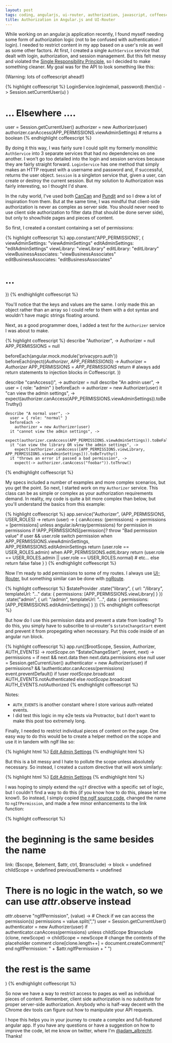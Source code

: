 ```yaml
---
layout: post
tags: coding, angularjs, ui-router, authorization, javascript, coffeescript
title: Authorization in Angular.js and UI-Router
---
```


While working on an angular.js application recently, I found myself needing some form of authorization logic (not to be confused with authentication / login). I needed to restrict content in my app based on a user's role as well as some other factors. At first, I created a single `AuthService` service that dealt with login, authorization, and session management. But this felt messy and violated the [Single Responsibility Principle](http://en.wikipedia.org/wiki/Single_responsibility_principle), so I decided to make something cleaner. My goal was for the API to look something like this:

(Warning: lots of coffeescript ahead!)

{% highlight coffeescript %}
LoginService.login(email, password).then((u) ->
  Session.setCurrentUser(u)
)
# ... Elsewhere ....
user = Session.getCurrentUser()
authorizer = new Authorizer(user)
authorizer.canAccess(APP_PERMISSIONS.viewAdminSettings) # returns a boolean
{% endhighlight coffeescript %}

By doing it this way, I was fairly sure I could split my formerly monolithic `AuthService` into 3 separate services that had no dependencies on one another. I won't go too detailed into the login and session services because they are fairly straight forward. `LoginService` has one method that simply makes an HTTP request with a username and password and, if successful, returns the user object. `Session` is a singleton service that, given a user, can create or destroy the current session. But my solution to Authorization was fairly interesting, so I thought I'd share.

<!-- more -->

In the ruby world, I've used both [CanCan]() and [Pundit]() and so I drew a lot of inspiration from them. But at the same time, I was mindful that client-side authorization is never as complex as server side. You should never need to use client side authorization to filter data (that should be done server side), but only to show/hide pages and pieces of content.

So first, I created a constant containing a set of permissions:

{% highlight coffeescript %}
app.constant('APP_PERMISSIONS', {
  viewAdminSettings: "viewAdminSettings"
  editAdminSettings: "editAdminSettings"
  viewLibrary: "viewLibrary"
  editLibrary: "editLibrary"
  viewBusinessAssociates: "viewBusinessAssociates"
  editBusinessAssociates: "editBusinessAssociates"
  # ...
})
{% endhighlight coffeescript %}

You'll notice that the keys and values are the same. I only made this an object rather than an array so I could refer to them with a dot syntax and wouldn't have magic strings floating around.

Next, as a good programmer does, I added a test for the `Authorizer` service I was about to make.

{% highlight coffeescript %}
describe "Authorizer", ->
  Authorizer = null
  APP_PERMISSIONS = null

  beforeEach(angular.mock.module('privacypro.auth'))
  beforeEach(inject((_Authorizer_, _APP_PERMISSIONS_) ->
    Authorizer = _Authorizer_
    APP_PERMISSIONS = _APP_PERMISSIONS_
    return # always add return statements to injection blocks in Coffeescript.
  ))

  describe "canAccess()", ->
    authorizer = null
    describe "An admin user", ->
      user = { role: "admin" }
      beforeEach ->
        authorizer = new Authorizer(user)
      it "can view the admin settings", ->
        expect(authorizer.canAccess(APP_PERMISSIONS.viewAdminSettings)).toBeTruthy()

    describe "A normal user", ->
      user = { role: "normal" }
      beforeEach ->
        authorizer = new Authorizer(user)
      it "cannot view the admin settings", ->
        expect(authorizer.canAccess(APP_PERMISSIONS.viewAdminSettings)).toBeFalsy()
      it "can view the library OR view the admin settings", ->
        expect(authorizer.canAccess([APP_PERMISSIONS.viewLibrary, APP_PERMISSIONS.viewAdminSettings])).toBeTruthy()
      it "throws an error if passed a bad permission", ->
        expect(-> authorizer.canAccess("foobar")).toThrow()
{% endhighlight coffeescript %}

My specs included a number of examples and more complex scenarios, but you get the point. So next, I started work on my `Authorizer` service. This class can be as simple or complex as your authorization requirements demand. In reality, my code is quite a bit more complex than below, but you'll understand the basics from this example:


{% highlight coffeescript %}
app.service("Authorizer", (APP_PERMISSIONS, USER_ROLES) ->
  return (user) ->
    {
      canAccess: (permissions) ->
        permissions = [permissions] unless angular.isArray(permissions)
        for permission in permissions
          if !APP_PERMISSIONS[permission]?
            throw "Bad permission value"
          if user && user.role
            switch permission
              when APP_PERMISSIONS.viewAdminSettings, APP_PERMISSIONS.editAdminSettings
                return (user.role == USER_ROLES.admin)
              when APP_PERMISSIONS.editLibrary
                return (user.role == USER_ROLES.admin || user.role == USER_ROLES.normal)
              # etc...
          else
            return false
        false
    }
)
{% endhighlight coffeescript %}

Now I'm ready to add permissions to some of my routes. I always use [UI-Router](https://github.com/angular-ui/ui-router), but something similar can be done with [ngRoute](https://docs.angularjs.org/api/ngRoute/service/$route).

{% highlight coffeescript %}
$stateProvider
  .state("library", {
    url: "/library",
    templateUrl: "..."
    data: {
      permissions: [APP_PERMISSIONS.viewLibrary]
    }
  })
  .state("admin", {
    url: "/admin",
    templateUrl: "...",
    data: {
      permissions: [APP_PERMISSIONS.editAdminSettings]
    }
  })
{% endhighlight coffeescript %}

But how do I use this permission data and prevent a state from loading? To do this, you simply have to subscribe to ui-router's `$stateChangeStart` event and prevent it from propegating when necessary. Put this code inside of an angular run block.

{% highlight coffeescript %}
app.run(($rootScope, Session, Authorizer, AUTH_EVENTS) ->
  $rootScope.$on "$stateChangeStart", (event, next) ->
    permissions = if next && next.data then next.data.permissions else null
    user = Session.getCurrentUser()
    authenticator = new Authorizer(user)
    if permissions? && !authenticator.canAccess(permissions)
      event.preventDefault()
      if !user
        $rootScope.$broadcast AUTH_EVENTS.notAuthenticated
      else
        $rootScope.$broadcast AUTH_EVENTS.notAuthorized
{% endhighlight coffeescript %}

Notes:

  * `AUTH_EVENTS` is another constant where I store various auth-related events.
  * I did test this logic in my e2e tests via Protractor, but I don't want to make this post too extremely long.

Finally, I needed to restrict individual pieces of content on the page. One easy way to do this would be to create a helper method on the scope and use it in tandem with ngIf like so:

{% highlight html %}
<a href='' ng-if="canAccess('editAdminSettings')">Edit Admin Settings</a>
{% endhighlight html %}

But this is a bit messy and I hate to pollute the scope unless absolutely necessary. So instead, I created a custom directive that will work similarly:

{% highlight html %}
<a href='' ng-if-permission="editAdminSettings">Edit Admin Settings</a>
{% endhighlight html %}

I was hoping to simply extend the `ngIf` directive with a specific set of logic, but I couldn't find a way to do this (if you know how to do this, please let me know!). So instead, I simply copied [the ngIf source code](https://github.com/angular/angular.js/blob/master/src/ng/directive/ngIf.js), changed the name to `ngIfPermission`, and made a few minor enhancements to the link function:

{% highlight coffeescript %}
# the beginning is the same besides the name
link: ($scope, $element, $attr, ctrl, $transclude) ->
  block = undefined
  childScope = undefined
  previousElements = undefined

  # There is no logic in the watch, so we can use $attr.$observe instead
  $attr.$observe "ngIfPermission", (value) ->
    # Check if we can access the permission(s)
    permissions = value.split(",")
    user = Session.getCurrentUser()
    authenticator = new Authorizer(user)
    if authenticator.canAccess(permissions)
      unless childScope
        $transclude (clone, newScope) ->
          childScope = newScope
          # change the contents of the placeholder comment
          clone[clone.length++] = document.createComment(" end ngIfPermission: " + $attr.ngIfPermission + " ")

# the rest is the same
)
{% endhighlight coffeescript %}

So now we have a way to restrict access to pages as well as individual pieces of content. Remember, client side authorization is no substitute for proper server-side authorization. Anybody who is half-way decent with the Chrome dev tools can figure out how to manipulate your API requests.

I hope this helps you in your journey to create a complex and full-featured angular app. If you have any questions or have a suggestion on how to improve the code, let me know on twitter, where I'm [@adam_albrecht](http://twitter.com/adam_albrecht). Thanks!
